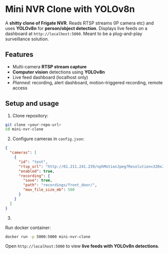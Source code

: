 # Mini NVR Clone with YOLOv8n

A **shitty clone of Frigate NVR**. Reads RTSP streams (IP camera etc) and uses **YOLOv8n** for **person/object detection**. Displays live feeds on a dashboard at `http://localhost:5000`. Meant to be a plug-and-play surveillance solution.

## Features

* Multi-camera **RTSP stream capture**
* **Computer vision** detections using **YOLOv8n**
* Live feed dashboard (localhost only)
* *Planned:* recording, alert dashboard, motion-triggered recording, remote access

## Setup and usage

1. Clone repository:

```bash
git clone <your-repo-url>
cd mini-nvr-clone
```

2. Configure cameras in `config.json`:

```json
{
  "cameras": [
    {
      "id": "test",
      "rtsp_url": "http://61.211.241.239/nphMotionJpeg?Resolution=320x240&Quality=Standard",
      "enabled": true,
      "recording": {
        "save": true,
        "path": "recordings/front_door/",
        "max_file_size_mb": 500
      }
    }
  ]
}
```

3.

Run docker container:

```bash
docker run -p 5000:5000 mini-nvr-clone
```

Open `http://localhost:5000` to view **live feeds with YOLOv8n detections**.

